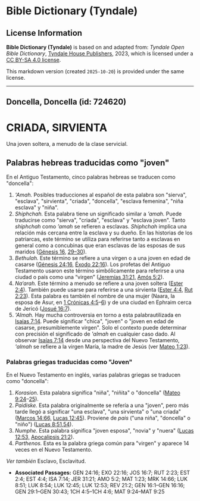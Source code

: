 # Bible Dictionary (Tyndale)

## License Information

**Bible Dictionary (Tyndale)** is based on and adapted from: _Tyndale Open Bible Dictionary_, [Tyndale House Publishers](https://tyndaleopenresources.com/), 2023, which is licensed under a [CC BY-SA 4.0 license](https://creativecommons.org/licenses/by-sa/4.0/legalcode.en).

This markdown version (created `2025-10-20`) is provided under the same license.



--------------------------------

## Doncella, Doncella (id: 724620)

CRIADA, SIRVIENTA
=================

Una joven soltera, a menudo de la clase servicial.

Palabras hebreas traducidas como "joven"
----------------------------------------

En el Antiguo Testamento, cinco palabras hebreas se traducen como "doncella":

1. *'Amah.* Posibles traducciones al español de esta palabra son "sierva", "esclava", "sirvienta", "criada", "doncella", "esclava femenina", "niña esclava" y "niña".
2. *Shiphchah.* Esta palabra tiene un significado similar a *’amah.* Puede traducirse como "sierva", "criada", "esclava" y "esclava joven". Tanto *shiphchah* como *’amah* se refieren a esclavas. *Shiphchah* implica una relación más cercana entre la esclava y su dueño. En las historias de los patriarcas, este término se utiliza para referirse tanto a esclavas en general como a concubinas que eran esclavas de las esposas de sus maridos ([Génesis 16](https://ref.ly/Gen16:1-Gen16:16), [29–30](https://ref.ly/Gen29:1-Gen30:43)).
3. *Bethulah.* Este término se refiere a una virgen o a una joven en edad de casarse ([Génesis 24:16,](https://ref.ly/Gen24:16) [Éxodo 22:16](https://ref.ly/Exod22:16)). Los profetas del Antiguo Testamento usaron este término simbólicamente para referirse a una ciudad o país como una “virgen” ([Jeremías 31:21,](https://ref.ly/Jer31:21) [Amós 5:2](https://ref.ly/Amos5:2)).
4. *Na‘arah.* Este término a menudo se refiere a una joven soltera ([Ester 2:4](https://ref.ly/Esth2:4)). También puede usarse para referirse a una sirvienta ([Ester 4:4,](https://ref.ly/Esth4:4) [Rut 2:23](https://ref.ly/Ruth2:23)). Esta palabra es también el nombre de una mujer (Naara, la esposa de Asur, en [1 Crónicas 4:5](https://ref.ly/1Chr4:5-1Chr4:6)–[6](https://ref.ly/1Chr4:5-1Chr4:6)) y de una ciudad en Ephraim cerca de Jericó ([Josué 16:7](https://ref.ly/Josh16:7)).
5. *'Almah.* Hay mucha controversia en torno a esta palabrautilizada en [Isaías 7:14](https://ref.ly/Isa7:14). Puede significar "chica", "joven" o "joven en edad de casarse, presumiblemente virgen". Solo el contexto puede determinar con precisión el significado de *'almah* en cualquier caso dado. Al observar [Isaías 7:14](https://ref.ly/Isa7:14) desde una perspectiva del Nuevo Testamento, *'almah* se refiere a la virgen María, la madre de Jesús (ver [Mateo 1:23](https://ref.ly/Matt1:23)).

### Palabras griegas traducidas como "Joven"

En el Nuevo Testamento en inglés, varias palabras griegas se traducen como "doncella":

1. *Korasion.* Esta palabra significa "niña", "niñita" o "doncella" ([Mateo 9:24](https://ref.ly/Matt9:24-Matt9:25)–[25](https://ref.ly/Matt9:24-Matt9:25)).
2. *Paidiske.* Esta palabra originalmente se refería a una "joven", pero más tarde llegó a significar "una esclava", "una sirvienta" o "una criada" ([Marcos 14:66,](https://ref.ly/Mark14:66) [Lucas 12:45](https://ref.ly/Luke12:45)). Proviene de *pais* ("una niña", "doncella" o "niño") ([Lucas 8:51,54](https://ref.ly/Luke8:51,Luke8:54)).
3. *Numphe*. Esta palabra significa "joven esposa", "novia" y "nuera" ([Lucas 12:53,](https://ref.ly/Luke12:53) [Apocalipsis 21:2](https://ref.ly/Rev21:2)).
4. *Parthenos.* Esta es la palabra griega común para "virgen" y aparece 14 veces en el Nuevo Testamento.

*Ver también* Esclavo, Esclavitud.

* **Associated Passages:** GEN 24:16; EXO 22:16; JOS 16:7; RUT 2:23; EST 2:4; EST 4:4; ISA 7:14; JER 31:21; AMO 5:2; MAT 1:23; MRK 14:66; LUK 8:51; LUK 8:54; LUK 12:45; LUK 12:53; REV 21:2; GEN 16:1–GEN 16:16; GEN 29:1–GEN 30:43; 1CH 4:5–1CH 4:6; MAT 9:24–MAT 9:25

